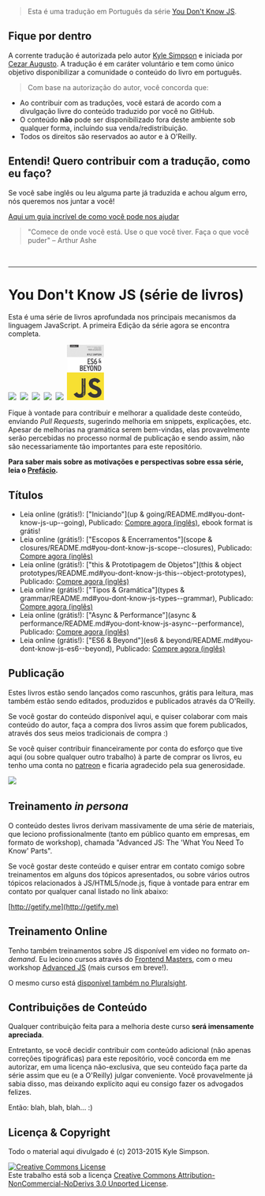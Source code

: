 > Esta é uma tradução em Português da série [You Don't Know JS](https://github.com/getify/You-Dont-Know-JS). 

## Fique por dentro

A corrente tradução é autorizada pelo autor [Kyle Simpson](https://github.com/getify/) e iniciada por [Cezar Augusto](http://github.com/cezaraugusto). A tradução é em caráter voluntário e tem como único objetivo disponibilizar a comunidade o conteúdo do livro em português.

> Com base na autorização do autor, você concorda que:

* Ao contribuir com as traduções, você estará de acordo com a divulgação livre do conteúdo traduzido por você no GitHub. 
* O conteúdo __não__ pode ser disponibilizado fora deste ambiente sob qualquer forma, incluíndo sua venda/redistribuição.
* Todos os direitos são reservados ao autor e à O'Reilly.

## Entendi! Quero contribuir com a tradução, como eu faço?

Se você sabe inglês ou leu alguma parte já traduzida e achou algum erro, nós queremos nos juntar a você!

[Aqui um guia incrível de como você pode nos ajudar](CONTRIBUTING.md)

> "Comece de onde você está. Use o que você tiver. Faça o que você puder" – Arthur Ashe

<br>
<hr>

# You Don't Know JS (série de livros)

Esta é uma série de livros aprofundada nos principais mecanismos da linguagem JavaScript. A primeira Edição da série agora se encontra completa.

<a href="http://shop.oreilly.com/product/0636920039303.do"><img src="up %26 going/cover.jpg" width="75"></a>&nbsp;
<a href="http://shop.oreilly.com/product/0636920026327.do"><img src="scope %26 closures/cover.jpg" width="75"></a>&nbsp;
<a href="http://shop.oreilly.com/product/0636920033738.do"><img src="this %26 object prototypes/cover.jpg" width="75"></a>&nbsp;
<a href="http://shop.oreilly.com/product/0636920033745.do"><img src="types %26 grammar/cover.jpg" width="75"></a>&nbsp;
<a href="http://shop.oreilly.com/product/0636920033752.do"><img src="async %26 performance/cover.jpg" width="75"></a>&nbsp;
<a href="http://shop.oreilly.com/product/0636920033769.do"><img src="es6 %26 beyond/cover.jpg" width="75"></a>

Fique à vontade para contribuir e melhorar a qualidade deste conteúdo, enviando _Pull Requests_, sugerindo melhoria em snippets, explicações, etc. Apesar de melhorias na gramática serem bem-vindas, elas provavelmente serão percebidas no processo normal de publicação e sendo assim, não são necessariamente tão importantes para este repositório.

**Para saber mais sobre as motivações e perspectivas sobre essa série, leia o [Prefácio](preface.md).**

## Títulos

* Leia online (grátis!): ["Iniciando"](up & going/README.md#you-dont-know-js-up--going), Publicado: [Compre agora (inglês)](http://shop.oreilly.com/product/0636920039303.do), ebook format is grátis!
* Leia online (grátis!): ["Escopos & Encerramentos"](scope & closures/README.md#you-dont-know-js-scope--closures), Publicado: [Compre agora (inglês)](http://shop.oreilly.com/product/0636920026327.do)
* Leia online (grátis!): ["this & Prototipagem de Objetos"](this & object prototypes/README.md#you-dont-know-js-this--object-prototypes), Publicado: [Compre agora (inglês)](http://shop.oreilly.com/product/0636920033738.do)
* Leia online (grátis!): ["Tipos & Gramática"](types & grammar/README.md#you-dont-know-js-types--grammar), Publicado: [Compre agora (inglês)](http://shop.oreilly.com/product/0636920033745.do)
* Leia online (grátis!): ["Async & Performance"](async & performance/README.md#you-dont-know-js-async--performance), Publicado: [Compre agora (inglês)](http://shop.oreilly.com/product/0636920033752.do)
* Leia online (grátis!): ["ES6 & Beyond"](es6 & beyond/README.md#you-dont-know-js-es6--beyond), Publicado: [Compre agora (inglês)](http://shop.oreilly.com/product/0636920033769.do)

## Publicação

Estes livros estão sendo lançados como rascunhos, grátis para leitura, mas também estão sendo editados, produzidos e publicados através da O'Reilly.

Se você gostar do conteúdo disponível aqui, e quiser colaborar com mais conteúdo do autor, faça a compra dos livros assim que forem publicados, através dos seus meios tradicionais de compra :)

Se você quiser contribuir financeiramente por conta do esforço que tive aqui (ou sobre qualquer outro trabalho) à parte de comprar os livros, eu tenho uma conta no [patreon](https://www.patreon.com/getify) e ficaria agradecido pela sua generosidade.

<a href="https://www.patreon.com/getify"><img src="http://blog.getify.com/wp-content/uploads/patreon.png"></a>

## Treinamento _in persona_

O conteúdo destes livros derivam massivamente de uma série de materiais, que leciono profissionalmente (tanto em público quanto em empresas, em formato de workshop), chamada "Advanced JS: The 'What You Need To Know' Parts".

Se você gostar deste conteúdo e quiser entrar em contato comigo sobre treinamentos em alguns dos tópicos apresentados, ou sobre vários outros tópicos relacionados à JS/HTML5/node.js, fique à vontade para entrar em contato por qualquer canal listado no link abaixo:

[http://getify.me](http://getify.me)

## Treinamento Online

Tenho também treinamentos sobre JS disponível em video no formato _on-demand_. Eu leciono cursos através do [Frontend Masters](https://FrontendMasters.com), com o meu workshop [Advanced JS](https://frontendmasters.com/courses/advanced-javascript/) (mais cursos em breve!).

O mesmo curso está [disponível também no Pluralsight](http://www.pluralsight.com/courses/advanced-javascript).

## Contribuições de Conteúdo

Qualquer contribuição feita para a melhoria deste curso **será imensamente apreciada**.

Entretanto, se você decidir contribuir com conteúdo adicional (não apenas correções tipográficas) para este repositório, você concorda em me autorizar, em uma licença não-exclusiva, que seu conteúdo faça parte da série assim que eu (e a O'Reilly) julgar conveniente. Você provavelmente já sabia disso, mas deixando explícito aqui eu consigo fazer os advogados felizes.

Então: blah, blah, blah... :)

## Licença & Copyright

Todo o material aqui divulgado é (c) 2013-2015 Kyle Simpson.

<a rel="license" href="http://creativecommons.org/licenses/by-nc-nd/3.0/"><img alt="Creative Commons License" style="border-width:0" src="https://i.creativecommons.org/l/by-nc-nd/3.0/88x31.png" /></a><br />Este trabalho está sob a licença <a rel="license" href="http://creativecommons.org/licenses/by-nc-nd/3.0/">Creative Commons Attribution-NonCommercial-NoDerivs 3.0 Unported License</a>.

